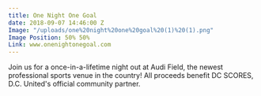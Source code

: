 ```yaml
---
title: One Night One Goal
date: 2018-09-07 14:46:00 Z
Image: "/uploads/one%20night%20one%20goal%20(1)%20(1).png"
Image Position: 50% 50%
Link: www.onenightonegoal.com
---
```


Join us for a once-in-a-lifetime night out at Audi Field, the newest professional sports venue in the country! All proceeds benefit DC SCORES, D.C. United's official community partner.